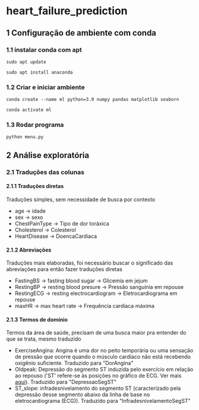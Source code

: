 # heart_failure_prediction

## 1 Configuração de ambiente com conda

### 1.1 instalar conda com apt
    sudo apt update

    sudo apt install anaconda

### 1.2 Criar e iniciar ambiente

    conda create --name ml python=3.9 numpy pandas matplotlib seaborn

    conda activate ml

### 1.3 Rodar programa

    python menu.py

## 2 Análise exploratória

### 2.1 Traduções das colunas

#### 2.1.1 Traduções diretas
Traduções simples, sem necessidade de busca por contexto

- age -> idade
- sex -> sexo
- ChestPainType -> Tipo de dor toráxica
- Cholesterol -> Colesterol
- HeartDisease -> DoencaCardiaca

  
#### 2.1.2 Abreviações
Traduções mais elaboradas, foi necessário buscar o significado das abreviações para então fazer traduções diretas

- FastingBS -> fasting blood sugar -> Glicemia em jejum
- RestingBP -> resting blood presure -> Pressão sanguínia em repouse
- RestingECG -> resting electrocardiogram -> Eletrocardiograma em repouse
- maxHR -> max heart rate -> Frequência cardíaca máxima

#### 2.1.3 Termos de domínio
Termos da área de saúde, precisam de uma busca maior pra entender do que se trata, mesmo traduzido

- ExerciseAngina: Angina é uma dor no peito temporária ou uma sensação de pressão que ocorre quando o músculo cardíaco não está recebendo oxigênio suficiente. Traduzido para "DorAngina"
- Oldpeak: Depressão do segmento ST induzida pelo exercício em relação ao repouso ('ST' refere-se às posições no gráfico de ECG. Ver mais [aqui](https://litfl.com/st-segment-ecg-library/)). Traduzido para "DepressaoSegST"
- ST_slope: infradesnivelamento do segmento ST (caracterizado pela depressão desse segmento abaixo da linha de base no eletrocardiograma (ECG)). Traduzido para "InfradesnivelamentoSegST"
